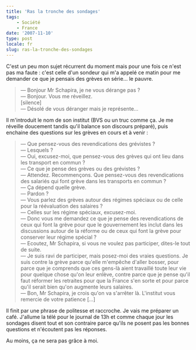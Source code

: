 ```yaml
---
title: 'Ras la tronche des sondages'
tags:
    - Société
    - France
date: '2007-11-10'
type: post
locale: fr
slug: ras-la-tronche-des-sondages
---
```


C'est un peu mon sujet récurrent du moment mais pour une fois ce n'est pas ma faute&nbsp;: c'est celle d'un sondeur qui m'a appelé ce matin pour me demander ce que je pensais des grèves en série… le pauvre.

<!-- more -->

> — Bonjour Mr Schapira, je ne vous dérange pas&nbsp;?  
> — Bonjour. Vous me réveillez.  
> [silence]  
> — Désolé de vous déranger mais je représente…

Il m'introduit le nom de son institut (BVS ou un truc comme ça. Je me réveille doucement tandis qu'il balance son discours préparé), puis enchaine des questions sur les grèves en cours et à venir&nbsp;:

> — Que pensez-vous des revendications des grévistes&nbsp;?  
> — Lesquels&nbsp;?  
> — Oui, excusez-moi, que pensez-vous des grèves qui ont lieu dans les transport en commun&nbsp;?  
> — Ce que je pense des grèves ou des grévistes&nbsp;?  
> — Attendez. Recommençons. Que pensez-vous des revendications des salariés qui font grève dans les transports en commun&nbsp;?  
> — Ça dépend quelle grève.  
> — Pardon&nbsp;?  
> — Vous parlez des grèves autour des régimes spéciaux ou de celle pour la réévaluation des salaires&nbsp;?  
> — Celles sur les régime spéciaux, excusez-moi.  
> — Donc vous me demandez ce que je pense des revendications de ceux qui font la grève pour que le gouvernement les inclut dans les discussions autour de la réforme ou de ceux qui font la grève pour conserver leur régime spécial&nbsp;?  
> — Ecoutez, Mr Schapira, si vous ne voulez pas participer, dites-le tout de suite.  
> — Je suis ravi de participer, mais posez-moi des vraies questions. Je suis contre la grève parce qu'elle m'empêche d'aller bosser, pour parce que je comprends que ces gens-là aient travaillé toute leur vie pour quelque chose qu'on leur enlève, contre parce que je pense qu'il faut réformer les retraites pour que la France s'en sorte et pour parce qu'il serait bien qu'on augmente leurs salaires.  
> — Bon, Mr Schapira, je crois qu'on va s'arrêter là. L'institut vous remercie de votre patience […]

Il finit par une phrase de politesse et raccroche. Je vais me préparer un café. J'allume la télé pour le journal de 13h et comme chaque jour les sondages disent tout et son contraire parce qu'ils ne posent pas les bonnes questions et n'écoutent pas les réponses.

Au moins, ça ne sera pas grâce à moi.

